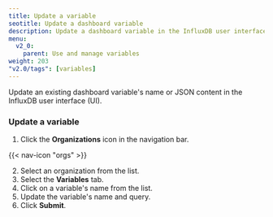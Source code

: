 ```yaml
---
title: Update a variable
seotitle: Update a dashboard variable
description: Update a dashboard variable in the InfluxDB user interface.
menu:
  v2_0:
    parent: Use and manage variables
weight: 203
"v2.0/tags": [variables]
---
```


Update an existing dashboard variable's name or JSON content in the InfluxDB user interface (UI).

### Update a variable

1. Click the **Organizations** icon in the navigation bar.

  {{< nav-icon "orgs" >}}

2. Select an organization from the list.  
3. Select the **Variables** tab.
4. Click on a variable's name from the list.
5. Update the variable's name and query.
6. Click **Submit**.
